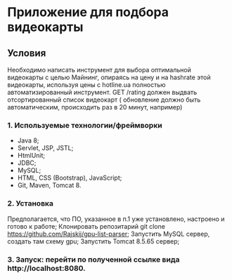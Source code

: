 # Приложение для подбора видеокарты

## Условия

Необходимо написать инструмент для выбора оптимальной видеокарты с целью Майнинг,
опираясь на цену и на hashrate этой видеокарты, используя цены с hotline.ua
полностью автоматизированный инструмент.
GET /rating должен выдвать отсортированный список видеокарт
( обновление должно быть автоматическим, происходить раз в 20 минут, например)

### 1. Используемые технологии/фреймворки

* Java 8;
* Servlet, JSP, JSTL;
* HtmlUnit;
* JDBC;
* MySQL;
* HTML, CSS (Bootstrap), JavaScript;
* Git, Maven, Tomcat 8.

### 2. Установка

Предполагается, что ПО, указанное в п.1 уже установлено, настроено и готово к работе;
Клонировать репозитарий git clone https://github.com/Rajskij/gpu-list-parser;
Запустить MySQL сервер, создать там схему gpu;
Запустить Tomcat 8.5.65 сервер;

### 3. Запуск: перейти по полученной ссылке вида http://localhost:8080.
